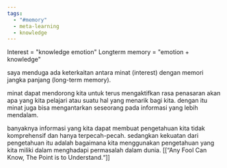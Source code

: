 ```yaml
---
tags:
  - "#memory"
  - meta-learning
  - knowledge
---
```


Interest = "knowledge emotion"
Longterm memory = "emotion + knowledge"

saya menduga ada keterkaitan antara minat (interest) dengan memori jangka panjang (long-term memory).

minat dapat mendorong kita untuk terus mengaktifkan rasa penasaran akan apa yang kita pelajari atau suatu hal yang menarik bagi kita. dengan itu minat juga bisa mengantarkan seseorang pada informasi yang lebih mendalam. 

banyaknya informasi yang kita dapat membuat pengetahuan kita tidak komprehensif dan hanya terpecah-pecah. sedangkan kekuatan dari pengetahuan itu adalah bagaimana kita menggunakan pengetahuan yang kita miliki dalam menghadapi permasalah dalam dunia. [[“Any Fool Can Know, The Point is to Understand.“]]
